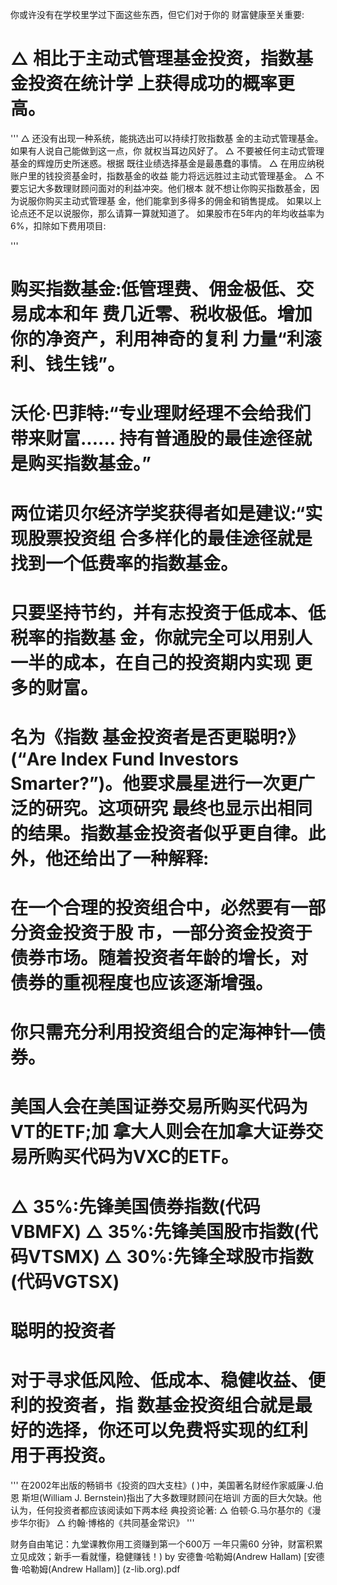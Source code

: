 
你或许没有在学校里学过下面这些东西，但它们对于你的 财富健康至关重要:
# △ 相比于主动式管理基金投资，指数基金投资在统计学 上获得成功的概率更高。
'''
△ 还没有出现一种系统，能挑选出可以持续打败指数基 金的主动式管理基金。如果有人说自己能做到这一点，你 就权当耳边风好了。
△ 不要被任何主动式管理基金的辉煌历史所迷惑。根据 既往业绩选择基金是最愚蠢的事情。
△ 在用应纳税账户里的钱投资基金时，指数基金的收益 能力将远远胜过主动式管理基金。
△ 不要忘记大多数理财顾问面对的利益冲突。他们根本 就不想让你购买指数基金，因为说服你购买主动式管理基 金，他们能拿到多得多的佣金和销售提成。
如果以上论点还不足以说服你，那么请算一算就知道了。 如果股市在5年内的年均收益率为6%，扣除如下费用项目:

'''

# 购买指数基金:低管理费、佣金极低、交易成本和年 费几近零、税收极低。增加你的净资产，利用神奇的复利 力量“利滚利、钱生钱”。

# 沃伦·巴菲特:“专业理财经理不会给我们带来财富...... 持有普通股的最佳途径就是购买指数基金。”
# 两位诺贝尔经济学奖获得者如是建议:“实现股票投资组 合多样化的最佳途径就是找到一个低费率的指数基金。

# 只要坚持节约，并有志投资于低成本、低税率的指数基 金，你就完全可以用别人一半的成本，在自己的投资期内实现 更多的财富。
# 名为《指数 基金投资者是否更聪明?》(“Are Index Fund Investors Smarter?”)。他要求晨星进行一次更广泛的研究。这项研究 最终也显示出相同的结果。指数基金投资者似乎更自律。此 外，他还给出了一种解释:

# 在一个合理的投资组合中，必然要有一部分资金投资于股 市，一部分资金投资于债券市场。随着投资者年龄的增长，对 债券的重视程度也应该逐渐增强。

# 你只需充分利用投资组合的定海神针—债券。

# 美国人会在美国证券交易所购买代码为VT的ETF;加 拿大人则会在加拿大证券交易所购买代码为VXC的ETF。
# △ 35%:先锋美国债券指数(代码VBMFX) △ 35%:先锋美国股市指数(代码VTSMX) △ 30%:先锋全球股市指数(代码VGTSX)

# 聪明的投资者

# 对于寻求低风险、低成本、稳健收益、便利的投资者，指 数基金投资组合就是最好的选择，你还可以免费将实现的红利 用于再投资。

'''
在2002年出版的畅销书《投资的四大支柱》( )中，美国著名财经作家威廉·J.伯恩 斯坦(William J. Bernstein)指出了大多数理财顾问在培训 方面的巨大欠缺。他认为，任何投资者都应该阅读如下两本经
典投资论著:
△ 伯顿·G.马尔基尔的《漫步华尔街》 △ 约翰·博格的《共同基金常识》
'''


财务自由笔记：九堂课教你用工资赚到第一个600万 一年只需60 分钟，财富积累立见成效；新手一看就懂，稳健赚钱！) by 安德鲁·哈勒姆(Andrew Hallam) [安德鲁·哈勒姆(Andrew Hallam)] (z-lib.org).pdf
